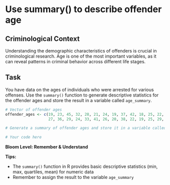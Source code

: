 # Use summary() to describe offender age

## Criminological Context
Understanding the demographic characteristics of offenders is crucial in criminological research. Age is one of the most important variables, as it can reveal patterns in criminal behavior across different life stages.

## Task
You have data on the ages of individuals who were arrested for various offenses. Use the `summary()` function to generate descriptive statistics for the offender ages and store the result in a variable called `age_summary`.

```R
# Vector of offender ages
offender_ages <- c(19, 23, 45, 32, 28, 21, 24, 19, 37, 42, 18, 25, 22, 31, 19, 
                   27, 36, 29, 24, 33, 41, 26, 20, 38, 22, 19, 25, 29, 31, 34)

# Generate a summary of offender ages and store it in a variable called 'age_summary'

# Your code here

```

**Bloom Level: Remember & Understand**

**Tips:** 
- The `summary()` function in R provides basic descriptive statistics (min, max, quartiles, mean) for numeric data
- Remember to assign the result to the variable `age_summary`